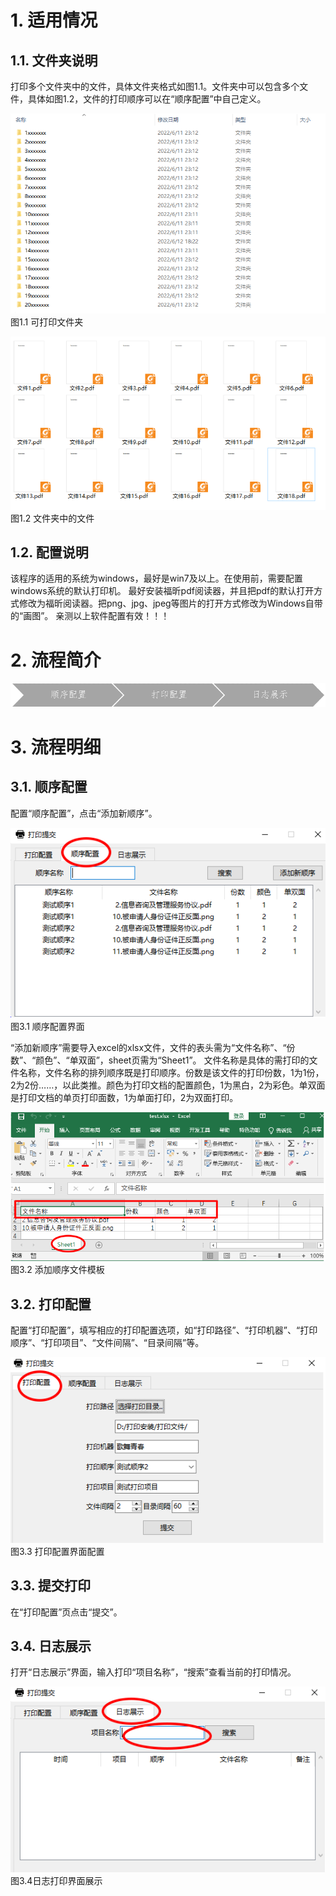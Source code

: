 
# 1. 适用情况

## 1.1. 文件夹说明

打印多个文件夹中的文件，具体文件夹格式如图1.1。文件夹中可以包含多个文件，具体如图1.2，文件的打印顺序可以在“顺序配置”中自己定义。


![image](https://github.com/stone9693/bull_print/blob/main/images/%E5%9B%BE1.1-%E5%8F%AF%E6%89%93%E5%8D%B0%E6%96%87%E4%BB%B6%E5%A4%B9.png)<br>
图1.1 可打印文件夹

![image](https://github.com/stone9693/bull_print/blob/main/images/%E5%9B%BE1.2-%E6%96%87%E4%BB%B6%E5%A4%B9%E4%B8%AD%E7%9A%84%E6%96%87%E4%BB%B6.png)<br>
图1.2 文件夹中的文件

## 1.2. 配置说明

该程序的适用的系统为windows，最好是win7及以上。在使用前，需要配置windows系统的默认打印机。
最好安装福昕pdf阅读器，并且把pdf的默认打开方式修改为福昕阅读器。把png、jpg、jpeg等图片的打开方式修改为Windows自带的“画图”。
亲测以上软件配置有效！！！
# 2. 流程简介

![image](https://github.com/stone9693/bull_print/blob/main/images/%E5%9B%BE2.1-%E6%B5%81%E7%A8%8B%E5%9B%BE.png)


# 3. 流程明细

## 3.1. 顺序配置

配置“顺序配置”，点击“添加新顺序”。

![image](https://github.com/stone9693/bull_print/blob/main/images/%E5%9B%BE3.1-%E9%A1%BA%E5%BA%8F%E9%85%8D%E7%BD%AE%E7%95%8C%E9%9D%A2.png)<br>
图3.1 顺序配置界面

“添加新顺序”需要导入excel的xlsx文件，文件的表头需为“文件名称”、“份数”、“颜色”、“单双面”，sheet页需为“Sheet1”。
文件名称是具体的需打印的文件名称，文件名称的排列顺序既是打印顺序。份数是该文件的打印份数，1为1份，2为2份……，以此类推。颜色为打印文档的配置颜色，1为黑白，2为彩色。单双面是打印文档的单页打印面数，1为单面打印，2为双面打印。

![image](https://github.com/stone9693/bull_print/blob/main/images/%E5%9B%BE3.2-%E6%B7%BB%E5%8A%A0%E9%A1%BA%E5%BA%8F%E6%96%87%E4%BB%B6%E6%A8%A1%E6%9D%BF.png)<br>
图3.2 添加顺序文件模板

## 3.2. 打印配置

配置“打印配置”，填写相应的打印配置选项，如“打印路径”、“打印机器”、“打印顺序”、“打印项目”、“文件间隔”、“目录间隔”等。

![image](https://github.com/stone9693/bull_print/blob/main/images/%E5%9B%BE3.3-%E6%89%93%E5%8D%B0%E9%85%8D%E7%BD%AE%E7%95%8C%E9%9D%A2%E9%85%8D%E7%BD%AE.png)<br>
图3.3 打印配置界面配置

## 3.3. 提交打印

在“打印配置”页点击“提交”。

## 3.4. 日志展示

打开“日志展示”界面，输入打印“项目名称”，“搜索”查看当前的打印情况。

![image](https://github.com/stone9693/bull_print/blob/main/images/%E5%9B%BE3.4-%E6%97%A5%E5%BF%97%E6%89%93%E5%8D%B0%E7%95%8C%E9%9D%A2%E5%B1%95%E7%A4%BA.png)<br>
图3.4日志打印界面展示


